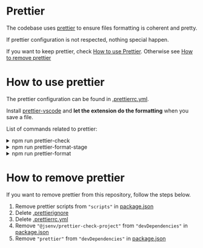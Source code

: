 # Prettier

The codebase uses [prettier](https://prettier.io) to ensure files formatting is coherent and pretty.

If prettier configuration is not respected, nothing special happen.

If you want to keep prettier, check [How to use Prettier](#How-to-use-prettier). Otherwise see [How to remove prettier](#How-to-remove-prettier)

# How to use prettier

The prettier configuration can be found in [.prettierrc.yml](../../.prettierrc.yml).

Install [prettier-vscode](https://marketplace.visualstudio.com/items?itemName=esbenp.prettier-vscode) and **let the extension do the formatting** when you save a file.

List of commands related to prettier:

<details>
  <summary>npm run prettier-check</summary>

Logs all files matching and not matching prettier format.

![stuff](./prettier-check-terminal.png)

</details>

<details>
  <summary>npm run prettier-format-stage</summary>

Format all files in the [git staging area](https://softwareengineering.stackexchange.com/a/119790)

![stuff](./prettier-format-stage-terminal.png)

</details>

<details>
  <summary>npm run prettier-format</summary>

Format all files in the project.

![stuff](./prettier-format-terminal.png)

</details>

# How to remove prettier

If you want to remove prettier from this repository, follow the steps below.

1. Remove prettier scripts from `"scripts"` in [package.json](../../package.json#L51)
2. Delete [.prettierignore](../../.prettierignore)
3. Delete [.prettierrc.yml](../../.prettierrc.yml)
4. Remove `"@jsenv/prettier-check-project"` from `"devDependencies"` in [package.json](../../package.json#L71)
5. Remove `"prettier"` from `"devDependencies"` in [package.json](../../package.json#L74)
